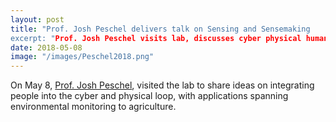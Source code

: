```yaml
---
layout: post
title: "Prof. Josh Peschel delivers talk on Sensing and Sensemaking
excerpt: "Prof. Josh Peschel visits lab, discusses cyber physical human systems"
date: 2018-05-08
image: "/images/Peschel2018.png"
---
```


On May 8, [Prof. Josh Peschel]( https://www.abe.iastate.edu/joshua-peschel/), visited the lab to share ideas on integrating people into the cyber and physical loop, with applications spanning environmental monitoring to agriculture. 
